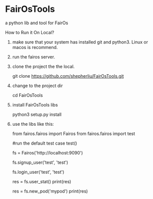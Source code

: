 # FairOsTools
a python lib and tool for FairOs

How to Run it On Local?

1. make sure that your system has installed git and python3. Linux or macos is recommend.

2. run the fairos server.

3. clone the project the the local.

    git clone https://github.com/shepherliu/FairOsTools.git

4. change to the project dir

    cd FairOsTools

5. install FairOsTools libs
    
    python3 setup.py install
    
6. use the libs like this:
  
    from fairos.fairos import Fairos
    from fairos.fairos import test
    
    #run the default test case
    test()
    
    fs = Fairos('http://localhost:9090')

	  fs.signup_user('test', 'test')

	  fs.login_user('test', 'test')

	  res = fs.user_stat()
	  print(res)

	  res = fs.new_pod('mypod')
	  print(res)

	
